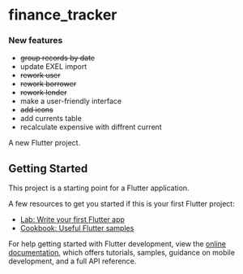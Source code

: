 # finance_tracker

### New features
 - ~~group records by date~~
 - update EXEL import
 - ~~rework user~~
 - ~~rework borrower~~
 - ~~rework lender~~
 - make a user-friendly interface 
 - ~~add icons~~
 - add currents table
 - recalculate expensive with diffrent current

A new Flutter project.

## Getting Started

This project is a starting point for a Flutter application.

A few resources to get you started if this is your first Flutter project:

- [Lab: Write your first Flutter app](https://docs.flutter.dev/get-started/codelab)
- [Cookbook: Useful Flutter samples](https://docs.flutter.dev/cookbook)

For help getting started with Flutter development, view the
[online documentation](https://docs.flutter.dev/), which offers tutorials,
samples, guidance on mobile development, and a full API reference.
